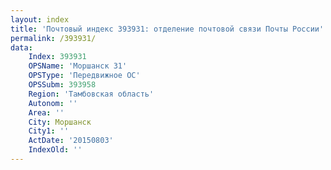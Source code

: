 ```yaml
---
layout: index
title: 'Почтовый индекс 393931: отделение почтовой связи Почты России'
permalink: /393931/
data:
    Index: 393931
    OPSName: 'Моршанск 31'
    OPSType: 'Передвижное ОС'
    OPSSubm: 393958
    Region: 'Тамбовская область'
    Autonom: ''
    Area: ''
    City: Моршанск
    City1: ''
    ActDate: '20150803'
    IndexOld: ''
---
```

